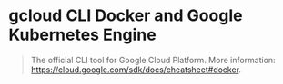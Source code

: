 # gcloud CLI Docker and Google Kubernetes Engine

> The official CLI tool for Google Cloud Platform.
> More information: <https://cloud.google.com/sdk/docs/cheatsheet#docker>.
